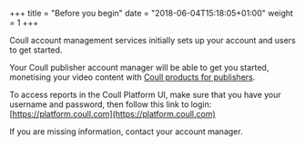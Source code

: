 +++
title = "Before you begin"
date = "2018-06-04T15:18:05+01:00"
weight = 1
+++

Coull account management services initially sets up your account and users to get started.

Your Coull publisher account manager will be able to get you started, monetising your video content with [Coull products for publishers](/publishers/coull-products-for-publishers/).

To access reports in the Coull Platform UI, make sure that you have your username and password, then follow this link to login: [https://platform.coull.com](https://platform.coull.com)

If you are missing information, contact your account manager.